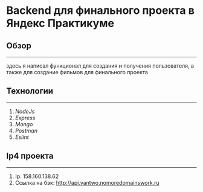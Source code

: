 # Backend для финального проекта в Яндекс Практикуме
## Обзор
-----
здесь я написал функционал для создания и получения пользователя, а также 
для создание фильмов для финального проекта
## Технологии
-----
1) *NodeJs*
2) *Express*
3) *Mongo*
4) *Postman*
5) *Eslint*
## Ip4 проекта
-----
1) Ip: 158.160.138.62
2) Ссылка на бэк: http://api.vantwo.nomoredomainswork.ru 
